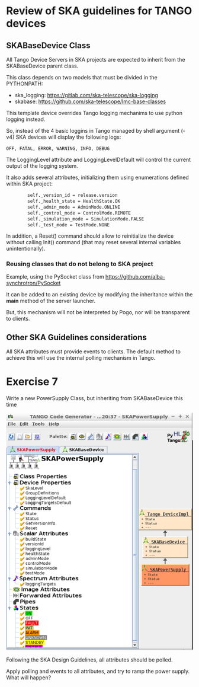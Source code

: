 # Review of SKA guidelines for TANGO devices

## SKABaseDevice Class

All Tango Device Servers in SKA projects are expected to inherit 
from the SKABaseDevice parent class.

This class depends on two models that must be divided in the PYTHONPATH:

 - ska_logging: https://gitlab.com/ska-telescope/ska-logging
 - skabase: https://github.com/ska-telescope/lmc-base-classes

This template device overrides Tango logging mechanims to use 
python logging instead.

So, instead of the 4 basic loggins in Tango managed by shell argument (-v4) 
SKA devices will display the following logs:

    OFF, FATAL, ERROR, WARNING, INFO, DEBUG

The LoggingLevel attribute and LoggingLevelDefault will control the current
output of the logging system.

It also adds several attributes, initializing them using enumerations
defined within SKA project:

```
        self._version_id = release.version
        self._health_state = HealthState.OK
        self._admin_mode = AdminMode.ONLINE
        self._control_mode = ControlMode.REMOTE
        self._simulation_mode = SimulationMode.FALSE
        self._test_mode = TestMode.NONE
```
In addition, a Reset() command should allow to reinitialize the device without calling
Init() command (that may reset several internal variables unintentionally).

### Reusing classes that do not belong to SKA  project

Example, using the PySocket class from https://github.com/alba-synchrotron/PySocket

It can be added to an existing device by modifying the inheritance within the __main__ method
of the server launcher.

But, this mechanism will not be interpreted by Pogo, nor will be transparent to clients.

## Other SKA Guidelines considerations

All SKA attributes must provide events to clients. The default method to achieve this will use 
the internal polling mechanism in Tango.


# Exercise 7

Write a new PowerSupply Class, but inheriting from SKABaseDevice this time

![Pogo Power Supply](https://github.com/sergirubio/pytango-training/blob/master/images/pogo_ska_base.png)

Following the SKA Design Guidelines, all attributes should be polled.

Apply polling and events to all attributes, and try to ramp the power supply. What will happen?
